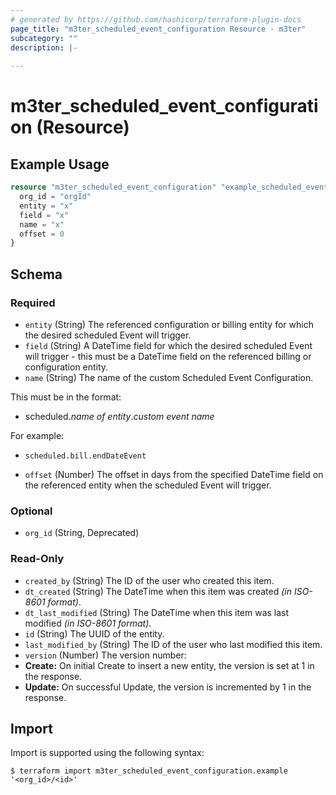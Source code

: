 ```yaml
---
# generated by https://github.com/hashicorp/terraform-plugin-docs
page_title: "m3ter_scheduled_event_configuration Resource - m3ter"
subcategory: ""
description: |-
  
---
```


# m3ter_scheduled_event_configuration (Resource)



## Example Usage

```terraform
resource "m3ter_scheduled_event_configuration" "example_scheduled_event_configuration" {
  org_id = "orgId"
  entity = "x"
  field = "x"
  name = "x"
  offset = 0
}
```

<!-- schema generated by tfplugindocs -->
## Schema

### Required

- `entity` (String) The referenced configuration or billing entity for which the desired scheduled Event will trigger.
- `field` (String) A DateTime field for which the desired scheduled Event will trigger - this must be a DateTime field on the referenced billing or configuration entity.
- `name` (String) The name of the custom Scheduled Event Configuration.

This must be in the format: 
* scheduled.*name of entity*.*custom event name*

For example:
* `scheduled.bill.endDateEvent`
- `offset` (Number) The offset in days from the specified DateTime field on the referenced entity when the scheduled Event will trigger.

### Optional

- `org_id` (String, Deprecated)

### Read-Only

- `created_by` (String) The ID of the user who created this item.
- `dt_created` (String) The DateTime when this item was created *(in ISO-8601 format)*.
- `dt_last_modified` (String) The DateTime when this item was last modified *(in ISO-8601 format)*.
- `id` (String) The UUID of the entity.
- `last_modified_by` (String) The ID of the user who last modified this item.
- `version` (Number) The version number:
- **Create:** On initial Create to insert a new entity, the version is set at 1 in the response.
- **Update:** On successful Update, the version is incremented by 1 in the response.

## Import

Import is supported using the following syntax:

```shell
$ terraform import m3ter_scheduled_event_configuration.example '<org_id>/<id>'
```
